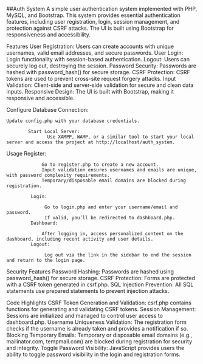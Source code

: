 ##Auth System
A simple user authentication system implemented with PHP, MySQL, and Bootstrap. This system provides essential authentication features, including user registration, login, session management, and protection against CSRF attacks. The UI is built using Bootstrap for responsiveness and accessibility.

Features
     User Registration: Users can create accounts with unique usernames, valid email addresses, and secure passwords.
     User Login: Login functionality with session-based authentication.
     Logout: Users can securely log out, destroying the session.
     Password Security: Passwords are hashed with password_hash() for secure storage.
     CSRF Protection: CSRF tokens are used to prevent cross-site request forgery attacks.
     Input Validation: Client-side and server-side validation for secure and clean data inputs.
     Responsive Design: The UI is built with Bootstrap, making it responsive and accessible.



Configure Database Connection:

    Update config.php with your database credentials.

            Start Local Server:
                   Use XAMPP, WAMP, or a similar tool to start your local server and access the project at http://localhost/auth_system.


Usage
             Register:

                 Go to register.php to create a new account.
                 Input validation ensures usernames and emails are unique, with password complexity requirements.
                 Temporary/disposable email domains are blocked during registration.

             Login:

                  Go to login.php and enter your username/email and password.
                  If valid, you’ll be redirected to dashboard.php.
             Dashboard:

                 After logging in, access personalized content on the dashboard, including recent activity and user details.
             Logout:

                  Log out via the link in the sidebar to end the session and return to the login page.

Security Features
            Password Hashing: Passwords are hashed using password_hash() for secure storage.
            CSRF Protection: Forms are protected with a CSRF token generated in csrf.php.
            SQL Injection Prevention: All SQL statements use prepared statements to prevent injection attacks.
        
Code Highlights
            CSRF Token Generation and Validation:
            csrf.php contains functions for generating and validating CSRF tokens.
            Session Management:
                  Sessions are initialized and managed to control user access to dashboard.php.
            Username Uniqueness Validation:
                  The registration form checks if the username is already taken and provides a notification if so.
            Blocking Temporary Emails:
                  Temporary or disposable email domains (e.g., mailinator.com, tempmail.com) are blocked during registration for security and integrity.
            Toggle Password Visibility:
                  JavaScript provides users the ability to toggle password visibility in the login and registration forms.
